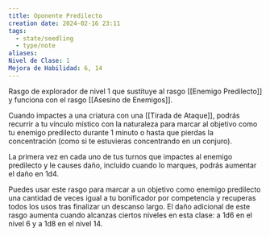 ```yaml
---
title: Oponente Predilecto
creation date: 2024-02-16 23:11
tags:
  - state/seedling
  - type/note
aliases: 
Nivel de Clase: 1
Mejora de Habilidad: 6, 14
---
```

Rasgo de explorador de nivel 1 que sustituye al rasgo [[Enemigo Predilecto]] y funciona con el rasgo
[[Asesino de Enemigos]].

Cuando impactes a una criatura con una [[Tirada de Ataque]], podrás recurrir a tu vínculo místico con la naturaleza para marcar al objetivo como tu enemigo predilecto durante 1 minuto o hasta que
pierdas la concentración (como si te estuvieras concentrando en un conjuro).

La primera vez en cada uno de tus turnos que impactes al enemigo predilecto y le causes daño,
incluido cuando lo marques, podrás aumentar el daño en 1d4.

Puedes usar este rasgo para marcar a un objetivo como enemigo predilecto una cantidad de veces
igual a tu bonificador por competencia y recuperas todos los usos tras finalizar un descanso largo.
El daño adicional de este rasgo aumenta cuando alcanzas ciertos niveles en esta clase: a 1d6 en el
nivel 6 y a 1d8 en el nivel 14.




